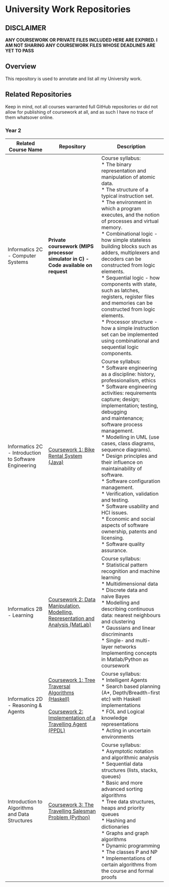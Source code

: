 # University Work Repositories
## DISCLAIMER
**ANY COURSEWORK OR PRIVATE FILES INCLUDED HERE ARE EXPIRED. I AM NOT SHARING ANY COURSEWORK FILES WHOSE DEADLINES ARE YET TO PASS**
## Overview
This repository is used to annotate and list all my University work.

## Related Repositories
Keep in mind, not all courses warranted full GitHub repositories or did not allow for publishing of coursework at all, and as such I have no trace of them whatsover online.

### Year 2

Related Course Name| Repository | Description |
 --- | --- | --- 
 Informatics 2C - Computer Systems |**Private coursework (MIPS processor simulator in C) - Code available on request**| Course syllabus: <br>* The binary representation and manipulation of atomic data.<br>* The structure of a typical instruction set.<br>* The environment in which a program executes, and the notion of processes and virtual memory.<br>* Combinational logic - how simple stateless building blocks such as adders, multiplexers and decoders can be constructed from logic<br>elements.<br>* Sequential logic - how components with state, such as latches,<br>registers, register files and memories can be constructed from logic elements.<br>* Processor structure - how a simple instruction set can be implemented using combinational and sequential logic components.<br>
 Informatics 2C - Introduction to Software Engineering |[Coursework 1: Bike Rental System (Java)](https://github.com/hwixley/Bike-Rental-System-CW3)| Course syllabus: <br>* Software engineering as a discipline: history, professionalism, ethics <br>* Software engineering activities: requirements capture; design; implementation; testing, debugging<br>and maintenance; software process management.<br>* Modelling in UML (use cases, class diagrams, sequence diagrams).<br>* Design principles and their influence on maintainability of software.<br>* Software configuration management.<br>* Verification, validation and testing.<br>* Software usability and HCI issues.<br>* Economic and social aspects of software ownership, patents and licensing.<br>* Software quality assurance.<br>
Informatics 2B - Learning | [Coursework 2: Data Manipulation, Modelling, Representation and Analysis (MatLab)](https://github.com/hwixley/Inf2B-Coursework2) | Course syllabus: <br>* Statistical pattern recognition and machine learning <br>* Multidimensional data <br>* Discrete data and naive Bayes <br>* Modelling and describing continuous data: nearest neighbours and clustering <br>* Gaussians and linear discriminants <br>* Single- and multi-layer networks <br> Implementing concepts in Matlab/Python as coursework <br>
Informatics 2D - Reasoning & Agents| [Coursework 1: Tree Traversal Algorithms (Haskell)](https://github.com/hwixley/Inf2D-Coursework1) <br> <br> [Coursework 2: Implementation of a Travelling Agent (PPDL)](https://github.com/hwixley/Inf2D-Coursework2) | Course syllabus: <br>* Intelligent Agents <br>* Search based planning (A*, Depth/Breadth-first etc) with Haskell implementations <br>* FOL and Logical knowledge representations <br>* Acting in uncertain environments <br>
Introduction to Algorithms and Data Structures | [Coursework 3: The Travelling Salesman Problem (Python)](https://github.com/hwixley/IADS-Coursework3) | Course syllabus: <br> * Asymptotic notation and algorithmic analysis <br>* Sequential data structures (lists, stacks, queues) <br>* Basic and more advanced sorting algorithms <br>* Tree data structures, heaps and priority queues <br>* Hashing and dictionaries <br>* Graphs and graph algorithms <br>* Dynamic programming <br>* The classes P and NP <br>* Implementations of certain algorithms from the course and formal proofs
